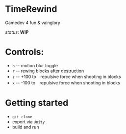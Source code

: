 
# TimeRewind
Gamedev 4 fun & vainglory

_status_: **WIP**

# Controls:
- `b` -- motion blur toggle
- `r` -- rewing blocks after destruction
- `z` -- +100 to　repulsive force when shooting in blocks
- `x` -- -100 to　repulsive force when shooting in blocks

# Getting started
- `git clone`
- export via `Unity`
- build and run
